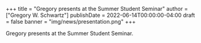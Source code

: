 +++
title = "Gregory presents at the Summer Student Seminar"
author = ["Gregory W. Schwartz"]
publishDate = 2022-06-14T00:00:00-04:00
draft = false
banner = "img/news/presentation.png"
+++

Gregory presents at the Summer Student Seminar.
